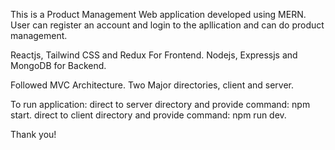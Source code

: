 This is a Product Management Web application developed using MERN. User can register an account and login to the apllication and can do product management.

Reactjs, Tailwind CSS and Redux For Frontend. 
Nodejs, Expressjs and MongoDB for Backend. 

Followed MVC Architecture. Two Major directories, client and server.

To run application: 
 direct to server directory and provide command: npm start.
 direct to client directory and provide command: npm run dev.

Thank you!
